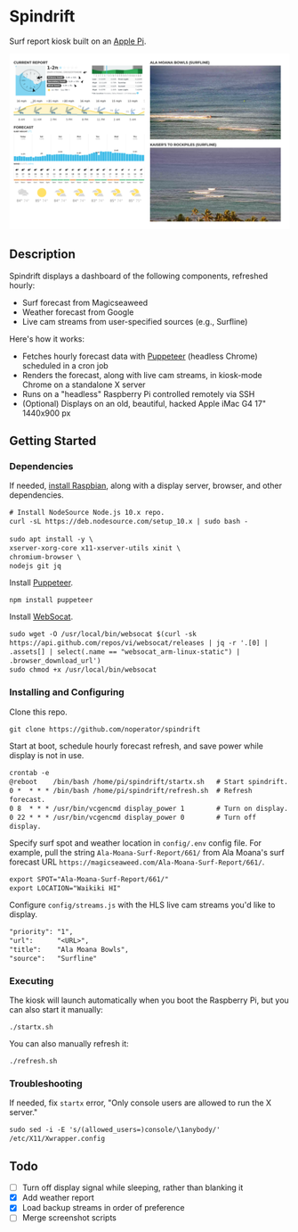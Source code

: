 # Spindrift

Surf report kiosk built on an [Apple Pi](https://imgur.com/gallery/4I8jm).

<div align="center">
  <kbd>
    <img src="screenshot.png" />
  </kbd>
</div>

## Description

Spindrift displays a dashboard of the following components, refreshed hourly:
- Surf forecast from Magicseaweed
- Weather forecast from Google
- Live cam streams from user-specified sources (e.g., Surfline)

Here's how it works:
- Fetches hourly forecast data with [Puppeteer](https://github.com/puppeteer/puppeteer) (headless Chrome) scheduled in a cron job
- Renders the forecast, along with live cam streams, in kiosk-mode Chrome on a standalone X server
- Runs on a "headless" Raspberry Pi controlled remotely via SSH
- (Optional) Displays on an old, beautiful, hacked Apple iMac G4 17" 1440x900 px

## Getting Started

### Dependencies

If needed, [install Raspbian](https://github.com/noperator/guides/blob/master/install_raspbian.md), along with a display server, browser, and other dependencies.
```
# Install NodeSource Node.js 10.x repo.
curl -sL https://deb.nodesource.com/setup_10.x | sudo bash -

sudo apt install -y \
xserver-xorg-core x11-xserver-utils xinit \
chromium-browser \
nodejs git jq
```

Install [Puppeteer](https://github.com/puppeteer/puppeteer).
```
npm install puppeteer
```

Install [WebSocat](https://github.com/vi/websocat).
```
sudo wget -O /usr/local/bin/websocat $(curl -sk https://api.github.com/repos/vi/websocat/releases | jq -r '.[0] | .assets[] | select(.name == "websocat_arm-linux-static") | .browser_download_url')
sudo chmod +x /usr/local/bin/websocat
```

### Installing and Configuring

Clone this repo.
```
git clone https://github.com/noperator/spindrift
```

Start at boot, schedule hourly forecast refresh, and save power while display is not in use.
```
crontab -e
@reboot    /bin/bash /home/pi/spindrift/startx.sh   # Start spindrift.
0 *  * * * /bin/bash /home/pi/spindrift/refresh.sh  # Refresh forecast.
0 8  * * * /usr/bin/vcgencmd display_power 1        # Turn on display.
0 22 * * * /usr/bin/vcgencmd display_power 0        # Turn off display.
```

Specify surf spot and weather location in `config/.env` config file. For example, pull the string `Ala-Moana-Surf-Report/661/` from Ala Moana's surf forecast URL `https://magicseaweed.com/Ala-Moana-Surf-Report/661/`.
```
export SPOT="Ala-Moana-Surf-Report/661/"
export LOCATION="Waikiki HI"
```

Configure `config/streams.js` with the HLS live cam streams you'd like to display.
```
"priority": "1",
"url":      "<URL>",
"title":    "Ala Moana Bowls",
"source":   "Surfline"
```

### Executing

The kiosk will launch automatically when you boot the Raspberry Pi, but you can also start it manually:
```
./startx.sh
```

You can also manually refresh it:
```
./refresh.sh
```

### Troubleshooting

If needed, fix `startx` error, "Only console users are allowed to run the X server."
```
sudo sed -i -E 's/(allowed_users=)console/\1anybody/' /etc/X11/Xwrapper.config
```

## Todo

- [ ] Turn off display signal while sleeping, rather than blanking it
- [x] Add weather report
- [x] Load backup streams in order of preference
- [ ] Merge screenshot scripts
